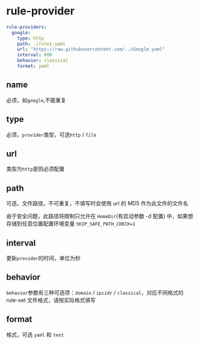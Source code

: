 # rule-provider

```{.yaml linenums="1"}
rule-providers:
  google:
    type: http
    path: ./rule1.yaml 
    url: "https://raw.githubusercontent.com/../Google.yaml"
    interval: 600
    behavior: classical
    format: yaml
```

## name

必须，如`google`,不能重复

## type

必须，`provider`类型，可选`http` / `file`

## url

类型为`http`是则必须配置

## path

可选，文件路径，不可重复，不填写时会使用 url 的 MD5 作为此文件的文件名

由于安全问题，此路径将限制只允许在 `HomeDir`(有启动参数 -d 配置) 中，如果想存储到任意位置配置环境变量 `SKIP_SAFE_PATH_CHECK=1`

## interval

更新`provider`的时间，单位为秒

## behavior

`behavior`参数有三种可选项：`domain` / `ipcidr` / `classical`，对应不同格式的 rule-set 文件格式，请按实际格式填写

## format

格式，可选 `yaml` 和 `text`
